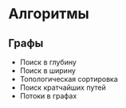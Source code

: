 
# Алгоритмы

## Графы

- Поиск в глубину
- Поиск в ширину
- Топологическая сортировка
- Поиск кратчайших путей
- Потоки в графах
